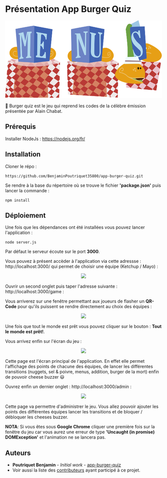 # Présentation App Burger Quiz

<p align="center">
<img src="https://raw.githubusercontent.com/BenjaminPoutriquet35800/app-burger-quiz/master/views/public/images/backgrounds/menus.svg?sanitize=true" height="250"> 
</p>

:hamburger: Burger quiz est le jeu qui reprend les codes de la célèbre émission présentée par Alain Chabat. 

## Prérequis
Installer NodeJs : https://nodejs.org/fr/

## Installation

Cloner le répo :

```
https://github.com/BenjaminPoutriquet35800/app-burger-quiz.git
```

Se rendre à la base du répertoire où se trouve le fichier **'package.json'** puis lancer la commande :

```
npm install
```

## Déploiement

Une fois que les dépendances ont été installées vous pouvez lancer l'application :

```
node server.js
```

Par défaut le serveur écoute sur le port **3000**. 

Vous pouvez à présent accèder à l'application via cette adressse : http://localhost:3000/ qui permet de choisir une équipe (Ketchup / Mayo) :

<p align="center">
<img src="https://user-images.githubusercontent.com/25900708/52507764-ce9d3500-2bf2-11e9-91ba-4518018d0a5f.png" height="300"> 
</p>

Ouvrir un second onglet puis taper l'adresse suivante : http://localhost:3000/game :

Vous arriverez sur une fenêtre permettant aux joueurs de flasher un **QR-Code** pour qu'ils puissent se rendre directement au choix des équipes :

<p align="center">
<img src="https://user-images.githubusercontent.com/25900708/80866651-1f81c900-8c90-11ea-98b9-3cb6f5e47807.PNG" height="300"> 
</p>

Une fois que tout le monde est prêt vous pouvez cliquer sur le bouton : **Tout le monde est prêt!**. 

Vous arrivez enfin sur l'écran du jeu :
<p align="center">
<img src="https://user-images.githubusercontent.com/25900708/52507593-461e9480-2bf2-11e9-9882-60ca26b7a568.png" height="300"> 
</p>

Cette page est l'écran principal de l'application. 
En effet elle permet l'affichage des points de chacune des équipes, de lancer les différentes transitions (nuggets, sel & poivre, menus, addition, burger de la mort) enfin de pouvoir cheese buzzer :smiley:

Ouvrez enfin un dernier onglet : http://localhost:3000/admin :

<p align="center">
<img src="https://user-images.githubusercontent.com/25900708/52508059-977b5380-2bf3-11e9-8e7f-9c875a5a5718.png" height="300"> 
</p>

Cette page va permettre d'administrer le jeu. Vous allez pouvoir ajouter les points des différentes équipes lancer les transitions et de bloquer / débloquer les cheeses buzzer.

**NOTA**: Si vous êtes sous **Google Chrome** cliquer une première fois sur la fenêtre du jeu car vous aurez une erreur de type **'Uncaught (in promise) DOMException'** et l'animation ne se lancera pas.

## Auteurs

* **Poutriquet Benjamin** - *Initial work* - [app-burger-quiz](https://github.com/BenjaminPoutriquet35800/app-burger-quiz)
* Voir aussi la liste des [contributeurs](https://github.com/BenjaminPoutriquet35800/app-burger-quiz/graphs/contributors) ayant participé à ce projet.




